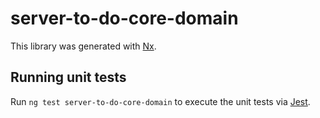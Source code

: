# server-to-do-core-domain

This library was generated with [Nx](https://nx.dev).

## Running unit tests

Run `ng test server-to-do-core-domain` to execute the unit tests via [Jest](https://jestjs.io).
